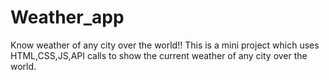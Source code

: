 # Weather_app
Know weather of any city over the world!!
This is a mini project which uses HTML,CSS,JS,API calls to show the current weather of any city over the world.
